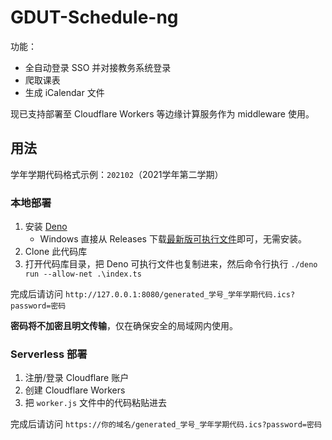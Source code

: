 # GDUT-Schedule-ng

功能：

- 全自动登录 SSO 并对接教务系统登录
- 爬取课表
- 生成 iCalendar 文件

现已支持部署至 Cloudflare Workers 等边缘计算服务作为 middleware 使用。

## 用法

学年学期代码格式示例：`202102`（2021学年第二学期）

### 本地部署

1. 安装 [Deno](https://deno.land/#installation)
   - Windows 直接从 Releases 下载[最新版可执行文件](https://github.com/denoland/deno/releases/latest/download/deno-x86_64-pc-windows-msvc.zip)即可，无需安装。
2. Clone 此代码库
3. 打开代码库目录，把 Deno 可执行文件也复制进来，然后命令行执行 `./deno run --allow-net .\index.ts`

完成后请访问 `http://127.0.0.1:8080/generated_学号_学年学期代码.ics?password=密码`

**密码将不加密且明文传输**，仅在确保安全的局域网内使用。

### Serverless 部署

1. 注册/登录 Cloudflare 账户
2. 创建 Cloudflare Workers
3. 把 `worker.js` 文件中的代码粘贴进去

完成后请访问 `https://你的域名/generated_学号_学年学期代码.ics?password=密码`
